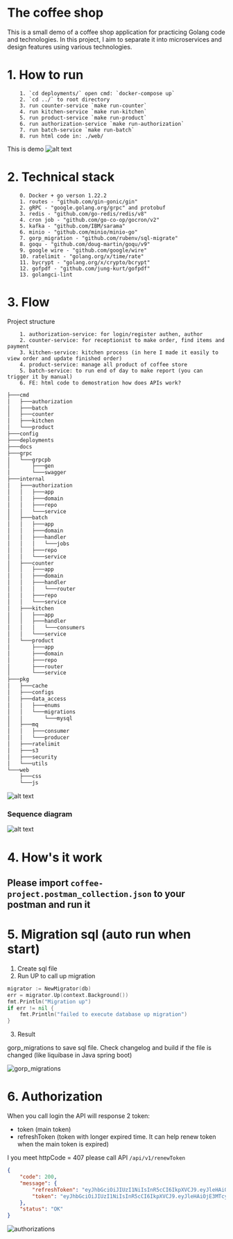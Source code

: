 # The coffee shop

This is a small demo of a coffee shop application for practicing Golang code and technologies. In this project, I aim to separate it into microservices and design features using various technologies.

# 1. How to run

        1. `cd deployments/` open cmd: `docker-compose up`
        2. `cd ../` to root directory
        3. run counter-service `make run-counter`
        4. run kitchen-service `make run-kitchen`
        5. run product-service `make run-product`
        6. run authorization-service `make run-authorization`
        7. run batch-service `make run-batch`
        8. run html code in: ./web/
        
This is demo
![alt text](docs/3_1.png)

# 2. Technical stack

        0. Docker + go verson 1.22.2
        1. routes - "github.com/gin-gonic/gin"
        2. gRPC - "google.golang.org/grpc" and protobuf
        3. redis - "github.com/go-redis/redis/v8"
        4. cron job - "github.com/go-co-op/gocron/v2"
        5. kafka - "github.com/IBM/sarama"
        6. minio - "github.com/minio/minio-go"
        7. gorp_migration - "github.com/rubenv/sql-migrate"
        8. goqu - "github.com/doug-martin/goqu/v9"
        9. google wire - "github.com/google/wire"
        10. ratelimit - "golang.org/x/time/rate"
        11. bycrypt - "golang.org/x/crypto/bcrypt"
        12. gofpdf - "github.com/jung-kurt/gofpdf"
        13. golangci-lint

# 3. Flow

Project structure

        1. authorization-service: for login/register authen, author
        2. counter-service: for receptionist to make order, find items and payment
        3. kitchen-service: kitchen process (in here I made it easily to view order and update finished order)
        4. product-service: manage all product of coffee store
        5. batch-service: to run end of day to make report (you can trigger it by manual)
        6. FE: html code to demostration how does APIs work?

```bash
├───cmd
│   ├───authorization
│   ├───batch
│   ├───counter
│   ├───kitchen
│   └───product
├───config
├───deployments
├───docs
├───grpc
│   └───grpcpb
│       ├───gen
│       └───swagger
├───internal
│   ├───authorization
│   │   ├───app
│   │   ├───domain
│   │   ├───repo
│   │   └───service
│   ├───batch
│   │   ├───app
│   │   ├───domain
│   │   ├───handler
│   │   │   └───jobs
│   │   ├───repo
│   │   └───service
│   ├───counter
│   │   ├───app
│   │   ├───domain
│   │   ├───handler
│   │   │   └───router
│   │   ├───repo
│   │   └───service
│   ├───kitchen
│   │   ├───app
│   │   ├───handler
│   │   │   └───consumers
│   │   └───service
│   └───product
│       ├───app
│       ├───domain
│       ├───repo
│       ├───router
│       └───service
├───pkg
│   ├───cache
│   ├───configs
│   ├───data_access
│   │   ├───enums
│   │   └───migrations
│   │       └───mysql
│   ├───mq
│   │   ├───consumer
│   │   └───producer
│   ├───ratelimit
│   ├───s3
│   ├───security
│   └───utils
└───web
    ├───css
    └───js

```

![alt text](docs/flow.png)

### Sequence diagram

![alt text](docs/sequence_diagram.png)

# 4. How's it work

## Please import `coffee-project.postman_collection.json` to your postman and run it

# 5. Migration sql (auto run when start)

1. Create sql file
2. Run UP to call up migration

```go
migrator := NewMigrator(db)
err = migrator.Up(context.Background())
fmt.Println("Migration up")
if err != nil {
    fmt.Println("failed to execute database up migration")
}
```
3. Result

gorp_migrations to save sql file. Check changelog and build if the file is changed (like liquibase in Java spring boot)

![gorp_migrations](docs/migrateDB.png)

# 6. Authorization

When you call login the API will response 2 token:
- token (main token)
- refreshToken (token with longer expired time. It can help renew token when the main token is expired)

I you meet httpCode = 407 please call API `/api/v1/renewToken`

```json
{
    "code": 200,
    "message": {
        "refreshToken": "eyJhbGciOiJIUzI1NiIsInR5cCI6IkpXVCJ9.eyJleHAiOjE3MTczMDMzMDksInJvbGVzIjpbIm1lbWJlciJdLCJ1c2VySWQiOiJuYW1udiJ9.PX7DvULwCDwYsy_0UdUx21AXLBS4WV-x--E1wFv-LtI",
        "token": "eyJhbGciOiJIUzI1NiIsInR5cCI6IkpXVCJ9.eyJleHAiOjE3MTcyOTYzMzksImlhdCI6MTcxNzI5NjMwOSwicm9sZXMiOlsibWVtYmVyIl0sInVzZXJJZCI6Im5hbW52In0.TEH-1oX5PrXpCNBWf4EoPVpCGVAkb1DVezzMtYEC8fU"
    },
    "status": "OK"
}
```

![authorizations](docs/authorizations.png)

<!-- # 9. Dockerfile

locate in `root` dictory

```bash
docker build -t counter-service -f cmd/counter/Dockerfile .

docker build -t kitchen-service -f cmd/kitchen/Dockerfile .

docker build -t product-service -f cmd/product/Dockerfile .
``` -->
